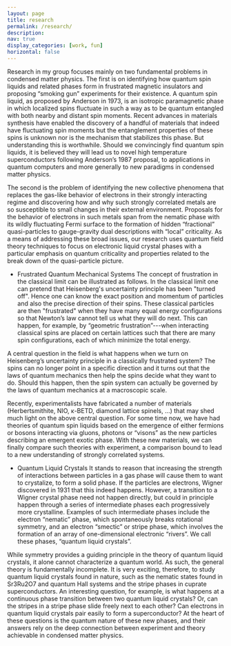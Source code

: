```yaml
---
layout: page
title: research
permalink: /research/
description: 
nav: true
display_categories: [work, fun]
horizontal: false
---
```


Research in my group focuses mainly on two fundamental problems in condensed matter physics. The first is on identifying how quantum spin liquids and related phases form in frustrated magnetic insulators and proposing “smoking gun” experiments for their existence. A quantum spin liquid, as proposed by Anderson in 1973, is an isotropic paramagnetic phase in which localized spins fluctuate in such a way as to be quantum entangled with both nearby and distant spin moments. Recent advances in materials synthesis have enabled the discovery of a handful of materials that indeed have fluctuating spin moments but the entanglement properties of these spins is unknown nor is the mechanism that stabilizes this phase. But understanding this is worthwhile. Should we convincingly find quantum spin liquids, it is believed they will lead us to novel high temperature superconductors following Anderson’s 1987 proposal, to applications in quantum computers and more generally to new paradigms in condensed matter physics.

The second is the problem of identifying the new collective phenomena that replaces the gas-like behavior of electrons in their strongly interacting regime and discovering how and why such strongly correlated metals are so susceptible to small changes in their external environment. Proposals for the behavior of electrons in such metals span from the nematic phase with its wildly fluctuating Fermi surface to the formation of hidden “fractional” quasi-particles to gauge-gravity dual descriptions with “local” criticality. As a means of addressing these broad issues, our research uses quantum field theory techniques to focus on electronic liquid crystal phases with a particular emphasis on quantum criticality and properties related to the break down of the quasi-particle picture.

 - Frustrated Quantum Mechanical Systems
The concept of frustration in the classical limit can be illustrated as follows. In the classical limit one can pretend that Heisenberg's uncertainty principle has been "turned off". Hence one can know the exact position and momentum of particles and also the precise direction of their spins.  These classical particles are then "frustrated" when they have many equal energy configurations so that Newton’s law cannot tell us what they will do next. This can happen, for example, by “geometric frustration”---when interacting classical spins are placed on certain lattices such that there are many spin configurations, each of which minimize the total energy.

A central question in the field is what happens when we turn on Heisenberg’s uncertainty principle in a classically frustrated system? The spins can no longer point in a specific direction and it turns out that the laws of quantum mechanics then help the spins decide what they want to do. Should this happen, then the spin system can actually be governed by the laws of quantum mechanics at a macroscopic scale.

Recently, experimentalists have fabricated a number of materials (Herbertsmithite, NIO, κ-BETD, diamond lattice spinels, ...) that may shed much light on the above central question. For some time now, we have had theories of quantum spin liquids based on the emergence of either fermions or bosons interacting via gluons, photons or “visons” as the new particles describing an emergent exotic phase. With these new materials, we can finally compare such theories with experiment, a comparison bound to lead to a new understanding of strongly correlated systems.

- Quantum Liquid Crystals
It stands to reason that increasing the strength of interactions between particles in a gas phase will cause them to want to crystalize, to form a solid phase. If the particles are electrons, Wigner discovered in 1931 that this indeed happens. However, a  transition to a Wigner crystal phase need not happen directly, but could in principle happen through a series of intermediate phases  each progressively more crystalline. Examples of such intermediate phases include the electron “nematic” phase, which spontaneously breaks rotational symmetry, and an electron “smectic” or stripe phase, which involves the formation of an array of one-dimensional electronic “rivers”. We call these phases, “quantum liquid crystals”.

While symmetry provides a guiding principle in the theory of quantum liquid crystals, it alone cannot characterize a quantum world. As such, the general theory is fundamentally incomplete. It is very exciting, therefore, to study quantum liquid crystals found in nature, such as the nematic states found in Sr3Ru2O7 and quantum Hall systems and the stripe phases in cuprate superconductors. An interesting question, for example, is what happens at a continuous phase transition between two quantum liquid crystals? Or, can the stripes in a stripe phase slide freely next to each other? Can electrons in quantum liquid crystals pair easily to form a superconductor? At the heart of these questions is the quantum nature of these new phases, and their answers rely on the deep connection between experiment and theory achievable in condensed matter physics.
